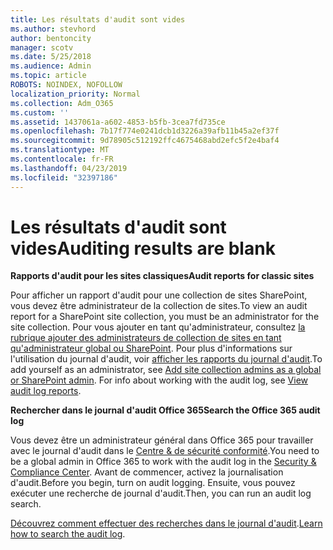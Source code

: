 ```yaml
---
title: Les résultats d'audit sont vides
ms.author: stevhord
author: bentoncity
manager: scotv
ms.date: 5/25/2018
ms.audience: Admin
ms.topic: article
ROBOTS: NOINDEX, NOFOLLOW
localization_priority: Normal
ms.collection: Adm_O365
ms.custom: ''
ms.assetid: 1437061a-a602-4853-b5fb-3cea7fd735ce
ms.openlocfilehash: 7b17f774e0241dcb1d3226a39afb11b45a2ef37f
ms.sourcegitcommit: 9d78905c512192ffc4675468abd2efc5f2e4baf4
ms.translationtype: MT
ms.contentlocale: fr-FR
ms.lasthandoff: 04/23/2019
ms.locfileid: "32397186"
---
```

# <a name="auditing-results-are-blank"></a><span data-ttu-id="b46b7-102">Les résultats d'audit sont vides</span><span class="sxs-lookup"><span data-stu-id="b46b7-102">Auditing results are blank</span></span>

 <span data-ttu-id="b46b7-103">**Rapports d'audit pour les sites classiques**</span><span class="sxs-lookup"><span data-stu-id="b46b7-103">**Audit reports for classic sites**</span></span>
  
<span data-ttu-id="b46b7-104">Pour afficher un rapport d'audit pour une collection de sites SharePoint, vous devez être administrateur de la collection de sites.</span><span class="sxs-lookup"><span data-stu-id="b46b7-104">To view an audit report for a SharePoint site collection, you must be an administrator for the site collection.</span></span> <span data-ttu-id="b46b7-105">Pour vous ajouter en tant qu'administrateur, consultez [la rubrique ajouter des administrateurs de collection de sites en tant qu'administrateur global ou SharePoint](https://go.microsoft.com/fwlink/?linkid=869390). Pour plus d'informations sur l'utilisation du journal d'audit, voir [afficher les rapports du journal d'audit](https://go.microsoft.com/fwlink/?linkid=395237).</span><span class="sxs-lookup"><span data-stu-id="b46b7-105">To add yourself as an administrator, see [Add site collection admins as a global or SharePoint admin](https://go.microsoft.com/fwlink/?linkid=869390). For info about working with the audit log, see [View audit log reports](https://go.microsoft.com/fwlink/?linkid=395237).</span></span> 
  
 <span data-ttu-id="b46b7-106">**Rechercher dans le journal d'audit Office 365**</span><span class="sxs-lookup"><span data-stu-id="b46b7-106">**Search the Office 365 audit log**</span></span>
  
<span data-ttu-id="b46b7-107">Vous devez être un administrateur général dans Office 365 pour travailler avec le journal d'audit dans le [Centre &amp; de sécurité conformité](https://protection.office.com).</span><span class="sxs-lookup"><span data-stu-id="b46b7-107">You need to be a global admin in Office 365 to work with the audit log in the [Security &amp; Compliance Center](https://protection.office.com).</span></span> <span data-ttu-id="b46b7-108">Avant de commencer, activez la journalisation d'audit.</span><span class="sxs-lookup"><span data-stu-id="b46b7-108">Before you begin, turn on audit logging.</span></span> <span data-ttu-id="b46b7-109">Ensuite, vous pouvez exécuter une recherche de journal d'audit.</span><span class="sxs-lookup"><span data-stu-id="b46b7-109">Then, you can run an audit log search.</span></span> 
  
<span data-ttu-id="b46b7-110">[Découvrez comment effectuer des recherches dans le journal d'audit](https://go.microsoft.com/fwlink/?linkid=708432).</span><span class="sxs-lookup"><span data-stu-id="b46b7-110">[Learn how to search the audit log](https://go.microsoft.com/fwlink/?linkid=708432).</span></span>
  

